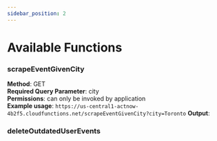 ```yaml
---
sidebar_position: 2
---
```


# Available Functions

### scrapeEventGivenCity

**Method**: GET  
**Required Query Parameter**: city  
**Permissions**: can only be invoked by application  
**Example usage**: `https://us-central1-actnow-4b2f5.cloudfunctions.net/scrapeEventGivenCity?city=Toronto`
**Output**: 

### deleteOutdatedUserEvents
